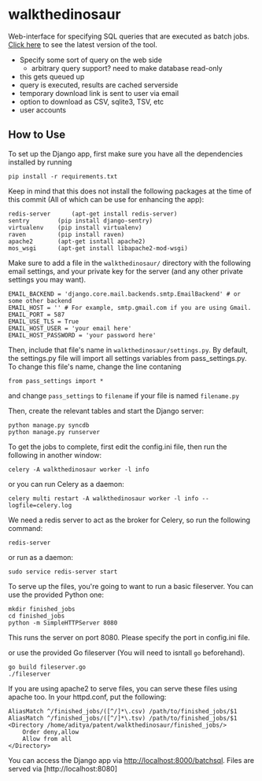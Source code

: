 walkthedinosaur
===============

Web-interface for specifying SQL queries that are executed as batch jobs. [Click here](http://54.193.28.22/) to see the latest version of the tool.

* Specify some sort of query on the web side
    * arbitrary query support? need to make database read-only
* this gets queued up
* query is executed, results are cached serverside
* temporary download link is sent to user via email
* option to download as CSV, sqlite3, TSV, etc
* user accounts

## How to Use

To set up the Django app, first make sure you have all the dependencies installed by running

```
pip install -r requirements.txt
```

Keep in mind that this does not install the following packages at the time of this commit (All of which can be use for enhancing the app):  

```
redis-server 	  (apt-get install redis-server)
sentry 		  (pip install django-sentry)
virtualenv 	  (pip install virtualenv)
raven 		  (pip install raven)
apache2 	  (apt-get isntall apache2)
mos_wsgi  	  (apt-get install libapache2-mod-wsgi)
```

Make sure to add a file in the `walkthedinosaur/` directory with the following email settings, and your private key 
for the server (and any other private settings you may want).

```
EMAIL_BACKEND = 'django.core.mail.backends.smtp.EmailBackend' # or some other backend
EMAIL_HOST = '' # For example, smtp.gmail.com if you are using Gmail.
EMAIL_PORT = 587
EMAIL_USE_TLS = True
EMAIL_HOST_USER = 'your email here'
EMAIL_HOST_PASSWORD = 'your password here'
```

Then, include that file's name in `walkthedinosaur/settings.py`. 
By default, the settings.py file will import all settings variables from pass_settings.py. 
To change this file's name, change the line contaning 

```
from pass_settings import *
```

and change `pass_settings` to `filename` if your file is named `filename.py`

Then, create the relevant tables and start the Django server:

```
python manage.py syncdb
python manage.py runserver
```

To get the jobs to complete, first edit the config.ini file, then 
run the following in another window:

```
celery -A walkthedinosaur worker -l info
```

or you can run Celery as a daemon:

```
celery multi restart -A walkthedinosaur worker -l info --logfile=celery.log
```

We need a redis server to act as the broker for Celery, so run the following command:

```
redis-server
```

or run as a daemon:

```
sudo service redis-server start
```

To serve up the files, you're going to want to run a basic fileserver.
You can use the provided Python one:

```
mkdir finished_jobs
cd finished_jobs
python -m SimpleHTTPServer 8080
```
This runs the server on port 8080. Please specify the port in config.ini file.

or use the provided Go fileserver (You will need to isntall `go` beforehand).

```
go build fileserver.go
./fileserver
```

If you are using apache2 to serve files, you can serve these files using apache too. In your httpd.conf, put the following:
```
AliasMatch ^/finished_jobs/([^/]*\.csv) /path/to/finished_jobs/$1
AliasMatch ^/finished_jobs/([^/]*\.tsv) /path/to/finished_jobs/$1
<Directory /home/aditya/patent/walkthedinosaur/finished_jobs/>
    Order deny,allow
    Allow from all
</Directory>
```

You can access the Django app via [http://localhost:8000/batchsql](http://localhost:8000/batchsql).
Files are served via [http://localhost:8080]
